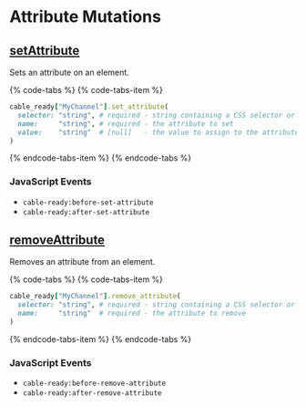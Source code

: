 # Attribute Mutations

## [setAttribute](https://developer.mozilla.org/en-US/docs/Web/API/Element/setAttribute)

Sets an attribute on an element.

{% code-tabs %}
{% code-tabs-item %}
```ruby
cable_ready["MyChannel"].set_attribute(
  selector: "string", # required - string containing a CSS selector or XPath expression
  name:     "string", # required - the attribute to set
  value:    "string"  # [null]   - the value to assign to the attribute
)
```
{% endcode-tabs-item %}
{% endcode-tabs %}


### JavaScript Events

- `cable-ready:before-set-attribute`
- `cable-ready:after-set-attribute`

## [removeAttribute](https://developer.mozilla.org/en-US/docs/Web/API/Element/removeAttribute)

Removes an attribute from an element.

{% code-tabs %}
{% code-tabs-item %}
```ruby
cable_ready["MyChannel"].remove_attribute(
  selector: "string", # required - string containing a CSS selector or XPath expression
  name:     "string"  # required - the attribute to remove
)
```
{% endcode-tabs-item %}
{% endcode-tabs %}

### JavaScript Events

- `cable-ready:before-remove-attribute`
- `cable-ready:after-remove-attribute`
